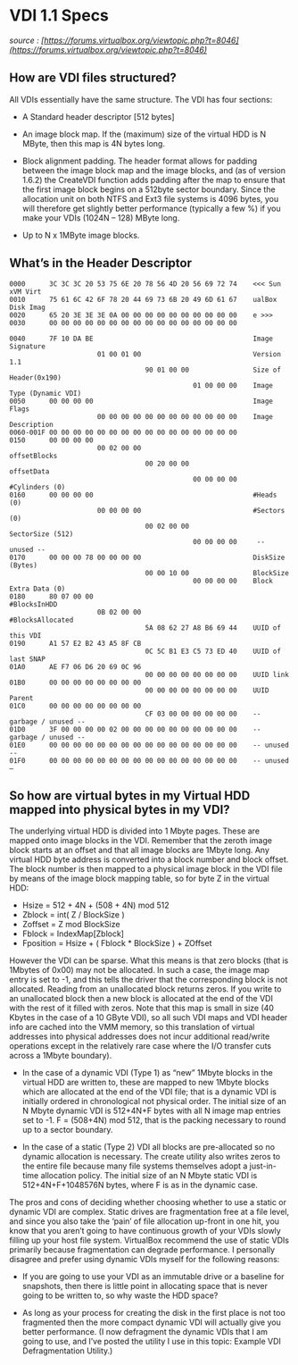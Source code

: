 # VDI 1.1 Specs

_source : [https://forums.virtualbox.org/viewtopic.php?t=8046](https://forums.virtualbox.org/viewtopic.php?t=8046)_

## How are VDI files structured?

All VDIs essentially have the same structure. The VDI has four sections:

 + A Standard header descriptor [512 bytes]

 + An image block map. If the (maximum) size of the virtual HDD is N MByte,
   then this map is 4N bytes long.

 + Block alignment padding. The header format allows for padding between the
   image block map and the image blocks, and (as of version 1.6.2) the
   CreateVDI function adds padding after the map to ensure that the first
   image block begins on a 512byte sector boundary. Since the allocation unit
   on both NTFS and Ext3 file systems is 4096 bytes, you will therefore get
   slightly better performance (typically a few %) if you make your VDIs
   (1024N – 128) MByte long.

 + Up to N x 1MByte image blocks.

## What’s in the Header Descriptor

```
0000      3C 3C 3C 20 53 75 6E 20 78 56 4D 20 56 69 72 74    <<< Sun xVM Virt
0010      75 61 6C 42 6F 78 20 44 69 73 6B 20 49 6D 61 67    ualBox Disk Imag
0020      65 20 3E 3E 3E 0A 00 00 00 00 00 00 00 00 00 00    e >>>
0030      00 00 00 00 00 00 00 00 00 00 00 00 00 00 00 00

0040      7F 10 DA BE                                        Image Signature
                      01 00 01 00                            Version 1.1
                                  90 01 00 00                Size of Header(0x190)
                                              01 00 00 00    Image Type (Dynamic VDI)
0050      00 00 00 00                                        Image Flags
                      00 00 00 00 00 00 00 00 00 00 00 00    Image Description
0060-001F 00 00 00 00 00 00 00 00 00 00 00 00 00 00 00 00
0150      00 00 00 00
                      00 02 00 00                            offsetBlocks
                                  00 20 00 00                offsetData
                                              00 00 00 00    #Cylinders (0)
0160      00 00 00 00                                        #Heads (0)
                      00 00 00 00                            #Sectors (0)
                                  00 02 00 00                SectorSize (512)
                                              00 00 00 00     -- unused --
0170      00 00 00 78 00 00 00 00                            DiskSize (Bytes)
                                  00 00 10 00                BlockSize
                                              00 00 00 00    Block Extra Data (0)
0180      80 07 00 00                                        #BlocksInHDD
                      0B 02 00 00                            #BlocksAllocated
                                  5A 08 62 27 A8 B6 69 44    UUID of this VDI
0190      A1 57 E2 B2 43 A5 8F CB
                                  0C 5C B1 E3 C5 73 ED 40    UUID of last SNAP
01A0      AE F7 06 D6 20 69 0C 96
                                  00 00 00 00 00 00 00 00    UUID link
01B0      00 00 00 00 00 00 00 00
                                  00 00 00 00 00 00 00 00    UUID Parent
01C0      00 00 00 00 00 00 00 00
                                  CF 03 00 00 00 00 00 00    -- garbage / unused --
01D0      3F 00 00 00 00 02 00 00 00 00 00 00 00 00 00 00    -- garbage / unused --
01E0      00 00 00 00 00 00 00 00 00 00 00 00 00 00 00 00    -- unused --
01F0      00 00 00 00 00 00 00 00 00 00 00 00 00 00 00 00    -- unused –
```

## So how are virtual bytes in my Virtual HDD mapped into physical bytes in my VDI?

The underlying virtual HDD is divided into 1 Mbyte pages. These are mapped onto
image blocks in the VDI. Remember that the zeroth image block starts at an
offset and that all image blocks are 1Mbyte long. Any virtual HDD byte address
is converted into a block number and block offset. The block number is then
mapped to a physical image block in the VDI file by means of the image block
mapping table, so for byte Z in the virtual HDD:

 + Hsize = 512 + 4N + (508 + 4N) mod 512
 + Zblock = int( Z / BlockSize )
 + Zoffset = Z mod BlockSize
 + Fblock = IndexMap[Zblock]
 + Fposition = Hsize + ( Fblock * BlockSize ) + ZOffset

However the VDI can be sparse. What this means is that zero blocks (that is
1Mbytes of 0x00) may not be allocated. In such a case, the image map entry is
set to -1, and this tells the driver that the corresponding block is not
allocated. Reading from an unallocated block returns zeros. If you write to an
unallocated block then a new block is allocated at the end of the VDI with the
rest of it filled with zeros. Note that this map is small in size (40 Kbytes in
the case of a 10 GByte VDI), so all such VDI maps and VDI header info are
cached into the VMM memory, so this translation of virtual addresses into
physical addresses does not incur additional read/write operations except in
the relatively rare case where the I/O transfer cuts across a 1Mbyte boundary).

 + In the case of a dynamic VDI (Type 1) as “new” 1Mbyte blocks in the virtual
   HDD are written to, these are mapped to new 1Mbyte blocks which are
   allocated at the end of the VDI file; that is a dynamic VDI is initially
   ordered in chronological not physical order. The initial size of an N Mbyte
   dynamic VDI is 512+4N+F bytes with all N image map entries set to -1.
   F = (508+4N) mod 512, that is the packing necessary to round up to a sector
   boundary.

 + In the case of a static (Type 2) VDI all blocks are pre-allocated so no
   dynamic allocation is necessary. The create utility also writes zeros to the
   entire file because many file systems themselves adopt a just-in-time
   allocation policy. The initial size of an N Mbyte static VDI is
   512+4N+F+1048576N bytes, where F is as in the dynamic case.

The pros and cons of deciding whether choosing whether to use a static or
dynamic VDI are complex. Static drives are fragmentation free at a file level,
and since you also take the ‘pain’ of file allocation up-front in one hit, you
know that you aren’t going to have continuous growth of your VDIs slowly
filling up your host file system. VirtualBox recommend the use of static VDIs
primarily because fragmentation can degrade performance. I personally disagree
and prefer using dynamic VDIs myself for the following reasons:

 + If you are going to use your VDI as an immutable drive or a baseline for
   snapshots, then there is little point in allocating space that is never
   going to be written to, so why waste the HDD space?

 + As long as your process for creating the disk in the first place is not too
   fragmented then the more compact dynamic VDI will actually give you better
   performance. (I now defragment the dynamic VDIs that I am going to use, and
   I’ve posted the utility I use in this topic: Example VDI Defragmentation
   Utility.)
